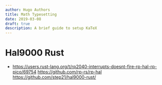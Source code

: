```yaml
---
author: Hugo Authors
title: Math Typesetting
date: 2019-03-08
draft: true
description: A brief guide to setup KaTeX
---
```


# Hal9000 Rust

* https://users.rust-lang.org/t/rp2040-interrupts-doesnt-fire-rp-hal-rp-pico/69754
https://github.com/rp-rs/rp-hal
https://github.com/step21/hal9000-rust/